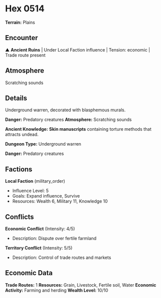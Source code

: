 # Hex 0514

**Terrain:** Plains

## Encounter
▲ **Ancient Ruins** | Under Local Faction influence | Tension: economic | Trade route present

## Atmosphere
Scratching sounds

## Details
Underground warren, decorated with blasphemous murals.

**Danger:** Predatory creatures
**Atmosphere:** Scratching sounds


**Ancient Knowledge:** **Skin manuscripts** containing torture methods that attracts undead.

**Dungeon Type:** Underground warren

**Danger:** Predatory creatures

## Factions
**Local Faction** (military_order)
- Influence Level: 5
- Goals: Expand influence, Survive
- Resources: Wealth 6, Military 11, Knowledge 10

## Conflicts
**Economic Conflict** (Intensity: 4/5)
- Description: Dispute over fertile farmland

**Territory Conflict** (Intensity: 5/5)
- Description: Control of trade routes and markets

## Economic Data
**Trade Routes:** 1
**Resources:** Grain, Livestock, Fertile soil, Water
**Economic Activity:** Farming and herding
**Wealth Level:** 10/10
